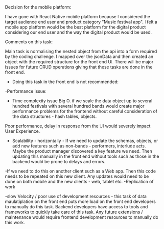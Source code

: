 
Decision for the mobile platform:

I have gone with React Native mobile platform because I considered the target audience end user and product category "Music festival app". I felt a mobile app platform would be the best platform for the digital product considering our end user and the way the digital product would be used.


Comments on this task:

Main task is normalising the nested object from the api into a form required by the coding challenge. I mapped over the jsonData and then created an object with the required structure for the front end UI. There will be major issues for future CRUD operations giving that these tasks are done in the front end.

- Doing this task in the front end is not recommended:

-Performance issue:
- Time complexity issue Big O.  if we scale the data object up to several hundred festivals with several hundred bands would create major performance problems for the frontend without careful consideration of the data structures - hash tables, objects. 

Poor performance, delay in response from the UI would severely impact User Experience.

- Scalability - horizontally - If we need to update the schemas, objects, or add new features such as non-bands - performers, interlude acts. Maybe the product manager discovered a key feature we need. Then updating this manually in the front end without tools such as those in the backend would be prone to delays and errors.


-If we need to do this on another client such as a Web app. Then this code needs to be repeated on this new client. Any updates would need to be done on both mobile and the new clients - web, tablet etc. -Replication of work

-slow Velocity  / poor use of development resources - this task of data maulatiplation on the front end puts more load on the front end developers to manually do this task. Backend developers have access to tools and frameworks to quickly take care of this task.
Any future extensions / maintenance would require frontend development resources to manually do this work.

